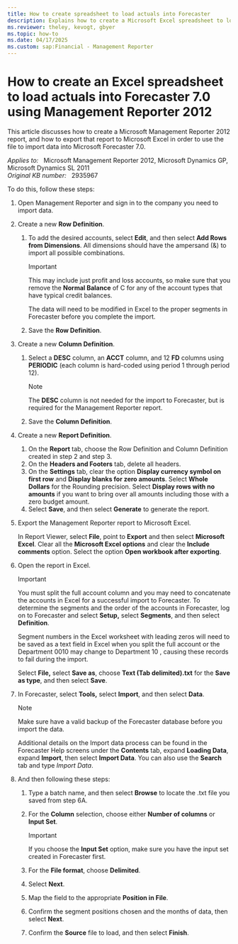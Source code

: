 ```yaml
---
title: How to create spreadsheet to load actuals into Forecaster
description: Explains how to create a Microsoft Excel spreadsheet to load actuals into Microsoft Forecaster 7.0 using Microsoft Management Reporter 2012.
ms.reviewer: theley, kevogt, gbyer
ms.topic: how-to
ms.date: 04/17/2025
ms.custom: sap:Financial - Management Reporter
---
```

# How to create an Excel spreadsheet to load actuals into Forecaster 7.0 using Management Reporter 2012

This article discusses how to create a Microsoft Management Reporter 2012 report, and how to export that report to Microsoft Excel in order to use the file to import data into Microsoft Forecaster 7.0.

_Applies to:_ &nbsp; Microsoft Management Reporter 2012, Microsoft Dynamics GP, Microsoft Dynamics SL 2011  
_Original KB number:_ &nbsp; 2935967

To do this, follow these steps:

1. Open Management Reporter and sign in to the company you need to import data.
2. Create a new **Row Definition**.
   1. To add the desired accounts, select **Edit**, and then select **Add Rows from Dimensions**. All dimensions should have the ampersand (&) to import all possible combinations.

        > [!IMPORTANT]
        > This may include just profit and loss accounts, so make sure that you remove the **Normal Balance** of C for any of the account types that have typical credit balances.
        >
        > The data will need to be modified in Excel to the proper segments in Forecaster before you complete the import.
   2. Save the **Row Definition**.

3. Create a new **Column Definition**.
   1. Select a **DESC** column, an **ACCT** column, and 12 **FD** columns using **PERIODIC** (each column is hard-coded using period 1 through period 12).

        > [!NOTE]
        > The **DESC** column is not needed for the import to Forecaster, but is required for the Management Reporter report.
   2. Save the **Column Definition**.

4. Create a new **Report Definition**.
    1. On the **Report** tab, choose the Row Definition and Column Definition created in step 2 and step 3.
    2. On the **Headers and Footers** tab, delete all headers.
    3. On the **Settings** tab, clear the option **Display currency symbol on first row** and **Display blanks for zero amounts**. Select **Whole Dollars** for the Rounding precision. Select **Display rows with no amounts** if you want to bring over all amounts including those with a zero budget amount.
    4. Select **Save**, and then select **Generate** to generate the report.

5. Export the Management Reporter report to Microsoft Excel.

    In Report Viewer, select **File**, point to **Export** and then select **Microsoft Excel**. Clear all the **Microsoft Excel options** and clear the **Include comments** option. Select the option **Open workbook after exporting**.

6. Open the report in Excel.

    > [!IMPORTANT]
    > You must split the full account column and you may need to concatenate the accounts in Excel for a successful import to Forecaster. To determine the segments and the order of the accounts in Forecaster, log on to Forecaster and select **Setup,** select **Segments**, and then select **Definition**.
    >
    > Segment numbers in the Excel worksheet with leading zeros will need to be saved as a text field in Excel when you split the full account or the Department 0010 may change to Department 10 , causing these records to fail during the import.

    Select **File,** select **Save as**, choose **Text (Tab delimited).txt** for the **Save as type**, and then select **Save**.

7. In Forecaster, select **Tools,** select **Import**, and then select **Data**.

    > [!NOTE]
    > Make sure have a valid backup of the Forecaster database before you import the data.
    >
    > Additional details on the Import data process can be found in the Forecaster Help screens under the **Contents** tab, expand **Loading Data**, expand **Import**, then select **Import Data**. You can also use the **Search** tab and type *Import Data*.

8. And then following these steps:

   1. Type a batch name, and then select **Browse** to locate the .txt file you saved from step 6A.
   2. For the **Column** selection, choose either **Number of columns** or **Input Set**.

        > [!IMPORTANT]
        > If you choose the **Input Set** option, make sure you have the input set created in Forecaster first.
   3. For the **File format**, choose **Delimited**.
   4. Select **Next**.
   5. Map the field to the appropriate **Position in File**.
   6. Confirm the segment positions chosen and the months of data, then select **Next**.
   7. Confirm the **Source** file to load, and then select **Finish**.
